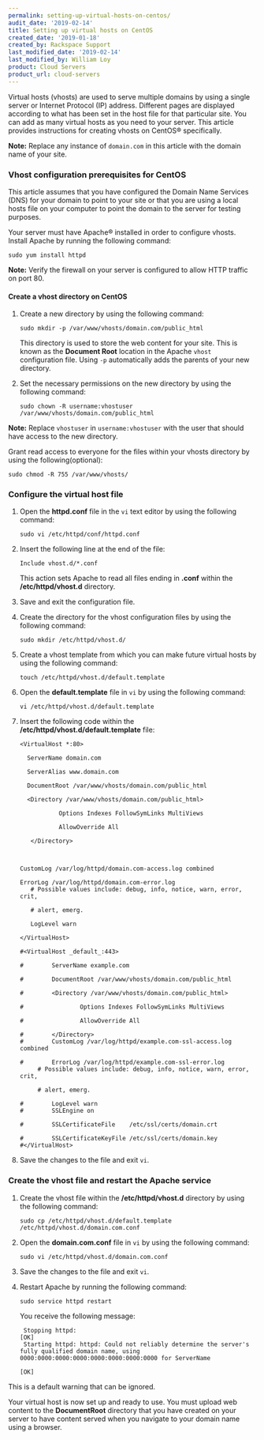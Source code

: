 ```yaml
---
permalink: setting-up-virtual-hosts-on-centos/
audit_date: '2019-02-14'
title: Setting up virtual hosts on CentOS
created_date: '2019-01-18'
created_by: Rackspace Support
last_modified_date: '2019-02-14'
last_modified_by: William Loy
product: Cloud Servers
product_url: cloud-servers
---
```


Virtual hosts (vhosts) are used to serve multiple domains by using a single server or Internet Protocol (IP) address. Different pages are displayed according to what has been set in the host file for that particular site. You can add as many virtual hosts as you need to your server. This article provides instructions for creating vhosts on CentOS&reg; specifically.

**Note:** Replace any instance of `domain.com` in this article with the domain name of your site.

### Vhost configuration prerequisites for CentOS

This article assumes that you have configured the Domain Name Services (DNS) for your domain to point to your site or that you are using a local hosts file on your computer to point the domain to the server for testing purposes.

Your server must have Apache&reg; installed in order to configure vhosts. Install Apache by running the following command:

    sudo yum install httpd

**Note:** Verify the firewall on your server is configured to allow HTTP traffic on port 80.

#### Create a vhost directory on CentOS

1. Create a new directory by using the following command:

       sudo mkdir -p /var/www/vhosts/domain.com/public_html

   This directory is used to store the web content for your site. This is known as the **Document Root** location in the Apache `vhost` configuration file. Using `-p` automatically adds the parents of your new directory.

2. Set the necessary permissions on the new directory by using the following command:

       sudo chown -R username:vhostuser /var/www/vhosts/domain.com/public_html

  **Note:** Replace `vhostuser` in `username:vhostuser` with the user that should have access to the new directory.

  Grant read access to everyone for the files within your vhosts directory by using the following(optional):

    sudo chmod -R 755 /var/www/vhosts/

### Configure the virtual host file

1. Open the **httpd.conf** file in the `vi` text editor by using the following command:

       sudo vi /etc/httpd/conf/httpd.conf

2. Insert the following line at the end of the file:

      `Include vhost.d/*.conf`

   This action sets Apache to read all files ending in **.conf** within the **/etc/httpd/vhost.d** directory.

3. Save and exit the configuration file.

4. Create the directory for the vhost configuration files by using the following command:

       sudo mkdir /etc/httpd/vhost.d/

5. Create a vhost template from which you can make future virtual hosts by using the following command:

       touch /etc/httpd/vhost.d/default.template

6. Open the **default.template** file in `vi` by using the following command:

       vi /etc/httpd/vhost.d/default.template

7. Insert the following code within the **/etc/httpd/vhost.d/default.template** file:

       <VirtualHost *:80>

         ServerName domain.com

         ServerAlias www.domain.com

         DocumentRoot /var/www/vhosts/domain.com/public_html

         <Directory /var/www/vhosts/domain.com/public_html>

                  Options Indexes FollowSymLinks MultiViews

                  AllowOverride All

          </Directory>



       CustomLog /var/log/httpd/domain.com-access.log combined

       ErrorLog /var/log/httpd/domain.com-error.log
          # Possible values include: debug, info, notice, warn, error, crit,

          # alert, emerg.

          LogLevel warn

       </VirtualHost>

       #<VirtualHost _default_:443>

       #        ServerName example.com

       #        DocumentRoot /var/www/vhosts/domain.com/public_html

       #        <Directory /var/www/vhosts/domain.com/public_html>

       #                Options Indexes FollowSymLinks MultiViews

       #                AllowOverride All

       #        </Directory>
       #        CustomLog /var/log/httpd/example.com-ssl-access.log combined

       #        ErrorLog /var/log/httpd/example.com-ssl-error.log
            # Possible values include: debug, info, notice, warn, error, crit,

            # alert, emerg.

       #        LogLevel warn
       #        SSLEngine on

       #        SSLCertificateFile    /etc/ssl/certs/domain.crt

       #        SSLCertificateKeyFile /etc/ssl/certs/domain.key
       #</VirtualHost>

8. Save the changes to the file and exit `vi`.

### Create the vhost file and restart the Apache service

1. Create the vhost file within the **/etc/httpd/vhost.d** directory by using the following command:

       sudo cp /etc/httpd/vhost.d/default.template /etc/httpd/vhost.d/domain.com.conf

2. Open the **domain.com.conf** file in `vi` by using the following command:

       sudo vi /etc/httpd/vhost.d/domain.com.conf

3. Save the changes to the file and exit `vi`.

4. Restart Apache by running the following command:

       sudo service httpd restart

   You receive the following message:

        Stopping httpd:                                                                                                [OK]
        Starting httpd: httpd: Could not reliably determine the server's fully qualified domain name, using 0000:0000:0000:0000:0000:0000:0000:0000 for ServerName
                                                                                                                       [OK]
This is a default warning that can be ignored.

Your virtual host is now set up and ready to use. You must upload web content to the **DocumentRoot** directory that you have created on your server to have content served when you navigate to your domain name using a browser.


